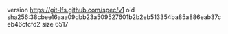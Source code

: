 version https://git-lfs.github.com/spec/v1
oid sha256:38cbee16aaa09dbb23a509527601b2b2eb513354ba85a886eab37ceb46cfcfd2
size 6517
